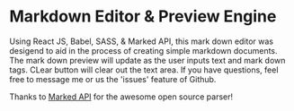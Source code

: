 # Markdown Editor & Preview Engine

Using React JS, Babel, SASS, & Marked API, this mark down editor was desigend to aid in the process of creating simple markdown documents. The mark down preview will update as the user inputs text and mark down tags. CLear button will clear out the text area. If you have questions, feel free to message me or us the 'issues' feature of Github.

Thanks to [Marked API](https://github.com/chjj/marked) for the awesome open source parser!